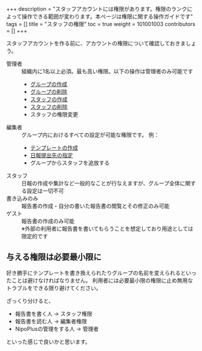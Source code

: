 +++
description = "スタッフアカウントには権限があります。権限のランクによって操作できる範囲が変わります。本ページは権限に関する操作ガイドです"
tags = []
title = "スタッフの権限"
toc = true
weight = 101001003
contributors = []
+++

スタッフアカウントを作る前に、アカウントの権限について確認しておきましょう。

<dl class="basic">
<dt>管理者</dt>
<dd>
組織内に1名以上必須。最も高い権限。以下の操作は管理者のみ可能です
<ul>
<li><a href="/docs/manual/initial-setting/make-group/">グループの作成</a></li>
<li><a href="/docs/manual/remove/group/">グループの削除</a></li>
<li><a href="/docs/manual/initial-setting/staff/make/">スタッフの作成</a></li>
<li><a href="/docs/manual/remove/staff/">スタッフの削除</a></li>
<li>スタッフの権限変更</li>
</ul>
</dd>
<dt>編集者</dt>
<dd>
グループ内におけるすべての設定が可能な権限です。
例：
<ul>
<li><a href="/docs/manual/initial-setting/template/make/">テンプレートの作成</a></li>
<li><a href="(/docs/manual/initial-setting/advanced-setting/dist/">日報提出先の指定</a></li>
<li>グループからスタッフを追放する</li>
</dd>
<dt>スタッフ</dt>
<dd>日報の作成や集計など一般的なことが行なえますが、グループ全体に関する設定は一切不可</dd>
<dt>書き込みのみ</dt>
<dd>報告書の作成・自分の書いた報告書の閲覧とその修正のみ可能</dd>
<dt>ゲスト</dt>
<dd>報告書の作成のみ可能<br>※外部の利用者に報告書を書いてもらうことを想定しており用途としては限定的です</dd>
</dl>

## 与える権限は必要最小限に

好き勝手にテンプレートを書き換えられたりグループの名前を変えられるといったことは避けなければなりません。
利用者には必要最小限の権限に止め無用なトラブルをできる限り避けてください。

ざっくり分けると、

- 報告書を書く人 -> スタッフ権限
- 報告書を読む人 -> 編集者権限
- NipoPlusの管理をする人 -> 管理者

といった感じで良いかと思います。
